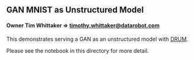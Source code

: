 ## GAN MNIST as Unstructured Model

#### Owner Tim Whittaker => timothy.whittaker@datarobot.com

This demonstrates serving a GAN as an unstructured model with [DRUM](https://github.com/datarobot/datarobot-user-models/).  

Please see the notebook in this directory for more detail.  